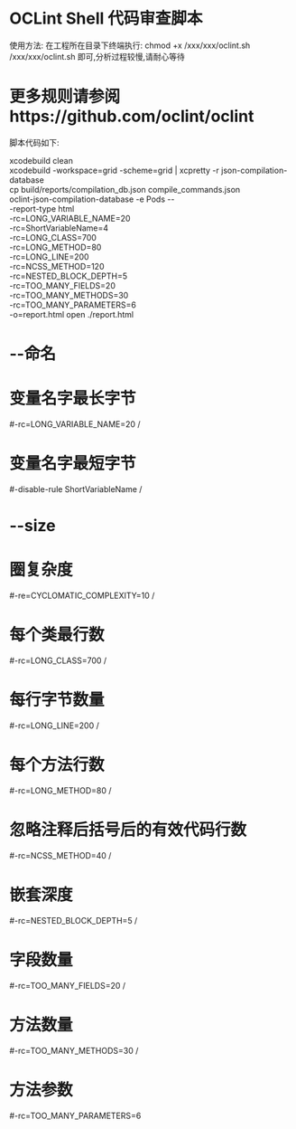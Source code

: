 # OCLint  Shell  代码审查脚本
使用方法: 在工程所在目录下终端执行:
chmod +x /xxx/xxx/oclint.sh   
/xxx/xxx/oclint.sh 
即可,分析过程较慢,请耐心等待
# 更多规则请参阅https://github.com/oclint/oclint
脚本代码如下:

xcodebuild clean\
xcodebuild -workspace=grid  -scheme=grid | xcpretty -r json-compilation-database\
cp build/reports/compilation_db.json compile_commands.json\
oclint-json-compilation-database -e Pods -- \
-report-type html \
-rc=LONG_VARIABLE_NAME=20 \
-rc=ShortVariableName=4 \
-rc=LONG_CLASS=700 \
-rc=LONG_METHOD=80 \
-rc=LONG_LINE=200 \
-rc=NCSS_METHOD=120 \
-rc=NESTED_BLOCK_DEPTH=5 \
-rc=TOO_MANY_FIELDS=20 \
-rc=TOO_MANY_METHODS=30 \
-rc=TOO_MANY_PARAMETERS=6 \
-o=report.html
open ./report.html
# --命名
# 变量名字最长字节
#-rc=LONG_VARIABLE_NAME=20 /
# 变量名字最短字节
#-disable-rule ShortVariableName /
# --size
# 圈复杂度
#-re=CYCLOMATIC_COMPLEXITY=10 /
# 每个类最行数
#-rc=LONG_CLASS=700 /
# 每行字节数量
#-rc=LONG_LINE=200 /
# 每个方法行数
#-rc=LONG_METHOD=80 /
# 忽略注释后括号后的有效代码行数
#-rc=NCSS_METHOD=40 /
# 嵌套深度
#-rc=NESTED_BLOCK_DEPTH=5 /
# 字段数量
#-rc=TOO_MANY_FIELDS=20 /
# 方法数量
#-rc=TOO_MANY_METHODS=30 /
# 方法参数
#-rc=TOO_MANY_PARAMETERS=6


